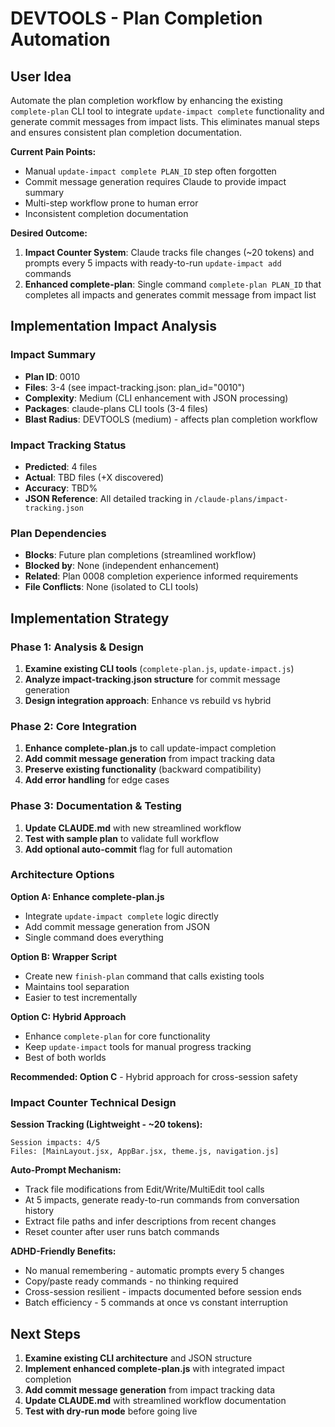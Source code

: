 # DEVTOOLS - Plan Completion Automation

## User Idea
Automate the plan completion workflow by enhancing the existing `complete-plan` CLI tool to integrate `update-impact complete` functionality and generate commit messages from impact lists. This eliminates manual steps and ensures consistent plan completion documentation.

**Current Pain Points:**
- Manual `update-impact complete PLAN_ID` step often forgotten
- Commit message generation requires Claude to provide impact summary
- Multi-step workflow prone to human error
- Inconsistent completion documentation

**Desired Outcome:**
1. **Impact Counter System**: Claude tracks file changes (~20 tokens) and prompts every 5 impacts with ready-to-run `update-impact add` commands
2. **Enhanced complete-plan**: Single command `complete-plan PLAN_ID` that completes all impacts and generates commit message from impact list

## Implementation Impact Analysis

### Impact Summary
- **Plan ID**: 0010
- **Files**: 3-4 (see impact-tracking.json: plan_id="0010")
- **Complexity**: Medium (CLI enhancement with JSON processing)
- **Packages**: claude-plans CLI tools (3-4 files)
- **Blast Radius**: DEVTOOLS (medium) - affects plan completion workflow

### Impact Tracking Status
- **Predicted**: 4 files
- **Actual**: TBD files (+X discovered)
- **Accuracy**: TBD%
- **JSON Reference**: All detailed tracking in `/claude-plans/impact-tracking.json`

### Plan Dependencies
- **Blocks**: Future plan completions (streamlined workflow)
- **Blocked by**: None (independent enhancement)
- **Related**: Plan 0008 completion experience informed requirements
- **File Conflicts**: None (isolated to CLI tools)

## Implementation Strategy

### Phase 1: Analysis & Design
1. **Examine existing CLI tools** (`complete-plan.js`, `update-impact.js`)
2. **Analyze impact-tracking.json structure** for commit message generation
3. **Design integration approach**: Enhance vs rebuild vs hybrid

### Phase 2: Core Integration
1. **Enhance complete-plan.js** to call update-impact completion
2. **Add commit message generation** from impact tracking data
3. **Preserve existing functionality** (backward compatibility)
4. **Add error handling** for edge cases

### Phase 3: Documentation & Testing
1. **Update CLAUDE.md** with new streamlined workflow
2. **Test with sample plan** to validate full workflow
3. **Add optional auto-commit** flag for full automation

### Architecture Options

**Option A: Enhance complete-plan.js**
- Integrate `update-impact complete` logic directly
- Add commit message generation from JSON
- Single command does everything

**Option B: Wrapper Script**
- Create new `finish-plan` command that calls existing tools
- Maintains tool separation
- Easier to test incrementally

**Option C: Hybrid Approach**
- Enhance `complete-plan` for core functionality
- Keep `update-impact` tools for manual progress tracking
- Best of both worlds

**Recommended: Option C** - Hybrid approach for cross-session safety

### Impact Counter Technical Design

**Session Tracking (Lightweight - ~20 tokens):**
```
Session impacts: 4/5
Files: [MainLayout.jsx, AppBar.jsx, theme.js, navigation.js]
```

**Auto-Prompt Mechanism:**
- Track file modifications from Edit/Write/MultiEdit tool calls
- At 5 impacts, generate ready-to-run commands from conversation history
- Extract file paths and infer descriptions from recent changes
- Reset counter after user runs batch commands

**ADHD-Friendly Benefits:**
- No manual remembering - automatic prompts every 5 changes
- Copy/paste ready commands - no thinking required
- Cross-session resilient - impacts documented before session ends
- Batch efficiency - 5 commands at once vs constant interruption

## Next Steps
1. **Examine existing CLI architecture** and JSON structure
2. **Implement enhanced complete-plan.js** with integrated impact completion
3. **Add commit message generation** from impact tracking data
4. **Update CLAUDE.md** with streamlined workflow documentation
5. **Test with dry-run mode** before going live
